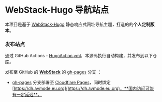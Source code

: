 # WebStack-Hugo 导航站点

本项目是基于 [WebStack-Hugo](https://github.com/shenweiyan/WebStack-Hugo) 静态响应式网址导航主题，打造的的**个人定制版本**。

### 发布站点

通过 GitHub Actions - [HugoAction.yml](https://github.com/aizhiqian/WebStack/blob/main/.github/workflows/HugoAction.yml)，本源码执行自动构建，并发布到以下仓库。


发布至 GitHub 的 **[WebStack](https://github.com/aizhiqian/WebStack)** 的 [gh-pages](https://github.com/aizhiqian/WebStack/tree/gh-pages) 分支 ：
- [gh-pages](https://github.com/aizhiqian/WebStack/tree/gh-pages) 分支部署至 [Cloudflare Pages](https://pages.cloudflare.com/)，同时绑定[https://dh.avmode.eu.org](https://dh.avmode.eu.org)，**国内访问可能有一定延迟**。